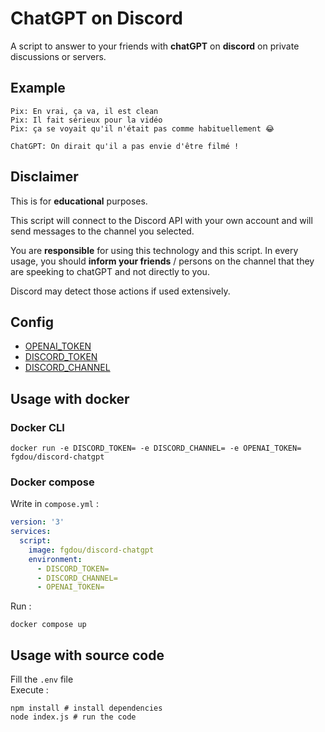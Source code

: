 # ChatGPT on Discord
A script to answer to your friends with **chatGPT** on **discord** on private discussions or
servers.

## Example
```
Pix: En vrai, ça va, il est clean
Pix: Il fait sérieux pour la vidéo
Pix: ça se voyait qu'il n'était pas comme habituellement 😂

ChatGPT: On dirait qu'il a pas envie d'être filmé !
```

## Disclaimer
This is for **educational** purposes.

This script will connect to the Discord API with your own account and will send messages to the channel you selected.

You are **responsible** for using this technology and this script. In every usage, you should **inform
your friends** / persons on the channel that they are speeking to chatGPT and not directly to you.

Discord may detect those actions if used extensively.

## Config
- [OPENAI_TOKEN](https://platform.openai.com/account/api-keys)
- [DISCORD_TOKEN](https://linuxhint.com/get-discord-token/)
- [DISCORD_CHANNEL](https://support.discord.com/hc/en-us/articles/206346498-Where-can-I-find-my-User-Server-Message-ID-)

## Usage with docker
### Docker CLI
```shell
docker run -e DISCORD_TOKEN= -e DISCORD_CHANNEL= -e OPENAI_TOKEN= fgdou/discord-chatgpt
```
### Docker compose
Write in `compose.yml` :
```yml
version: '3'
services:
  script:
    image: fgdou/discord-chatgpt
    environment:
      - DISCORD_TOKEN=
      - DISCORD_CHANNEL=
      - OPENAI_TOKEN=
```
Run :
```shell
docker compose up
```

## Usage with source code
Fill the `.env` file  
Execute :
```shell
npm install # install dependencies
node index.js # run the code
```
